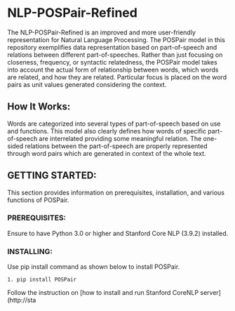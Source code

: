 # NLP-POSPair-Refined
The NLP-POSPair-Refined is an improved and more user-friendly representation for Natural Language Processing. The POSPair model in this repository exemplifies data representation based on part-of-speech and relations between different part-of-speeches. Rather than just focusing on closeness, frequency, or syntactic relatedness, the POSPair model takes into account the actual form of relationship between words, which words are related, and how they are related. Particular focus is placed on the word pairs as unit values generated considering the context.

## How It Works:
Words are categorized into several types of part-of-speech based on use and functions. This model also clearly defines how words of specific part-of-speech are interrelated providing some meaningful relation. The one-sided relations between the part-of-speech are properly represented through word pairs which are generated in context of the whole text.

## GETTING STARTED:
This section provides information on prerequisites, installation, and various functions of POSPair.

### PREREQUISITES:
Ensure to have Python 3.0 or higher and Stanford Core NLP (3.9.2) installed.

### INSTALLING:
Use pip install command as shown below to install POSPair.
```
1. pip install POSPair
```
Follow the instruction on [how to install and run Stanford CoreNLP server](http://sta